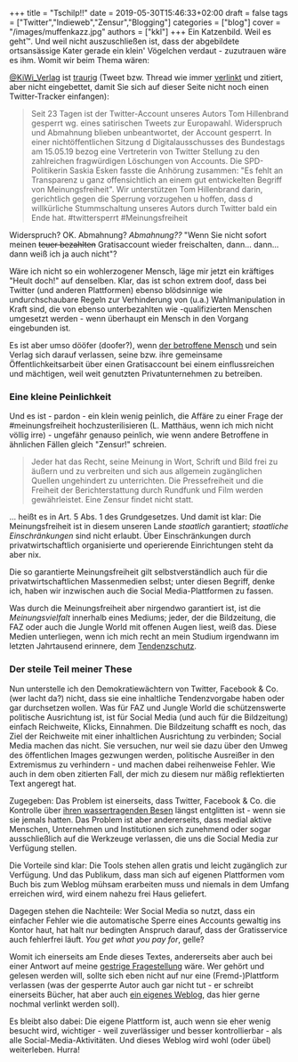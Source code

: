 +++
title = "Tschilp!!"
date = 2019-05-30T15:46:33+02:00
draft = false
tags = ["Twitter","Indieweb","Zensur","Blogging"]
categories = ["blog"]
cover = "/images/muffenkazz.jpg"
authors = ["kkl"]
+++
Ein Katzenbild. Weil es geht&trade;. Und weil nicht auszuschließen ist, dass der abgebildete ortsansässige Kater gerade ein klein' Vögelchen verdaut - zuzutrauen wäre es ihm. Womit wir beim Thema wären:

[@KiWi_Verlag](https://twitter.com/KiWi_Verlag) ist [traurig](https://twitter.com/KiWi_Verlag/status/1133613830158848000) (Tweet bzw. Thread wie immer [verlinkt](https://twitter.com/KiWi_Verlag/status/1133613830158848000) und zitiert, aber nicht eingebettet, damit Sie sich auf dieser Seite nicht noch einen Twitter-Tracker einfangen):

> Seit 23 Tagen ist der Twitter-Account unseres Autors Tom Hillenbrand gesperrt wg. eines satirischen Tweets zur Europawahl. Widerspruch und Abmahnung blieben unbeantwortet, der Account gesperrt. In einer nichtöffentlichen Sitzung d Digitalausschusses des Bundestags am 15.05.19 bezog eine Vertreterin von Twitter Stellung zu den zahlreichen fragwürdigen Löschungen von Accounts. Die SPD-Politikerin Saskia Esken fasste die Anhörung zusammen: "Es fehlt an Transparenz u ganz offensichtlich an einem gut entwickelten Begriff von Meinungsfreiheit". Wir unterstützen Tom Hillenbrand darin, gerichtlich gegen die Sperrung vorzugehen u hoffen, dass d willkürliche Stummschaltung unseres Autors durch Twitter bald ein Ende hat. #twittersperrt #Meinungsfreiheit

Widerspruch? OK. Abmahnung? *Abmahnung??* "Wenn Sie nicht sofort meinen ~~teuer bezahlten~~ Gratisaccount wieder freischalten, dann... dann... dann weiß ich ja auch nicht"?

Wäre ich nicht so ein wohlerzogener Mensch, läge mir jetzt ein kräftiges "Heult doch!" auf denselben. Klar, das ist schon extrem doof, dass bei Twitter (und anderen Plattformen) ebenso blödsinnige wie undurchschaubare Regeln zur Verhinderung von (u.a.) Wahlmanipulation in Kraft sind, die von ebenso unterbezahlten wie -qualifizierten Menschen umgesetzt werden - wenn überhaupt ein Mensch in den Vorgang eingebunden ist.

Es ist aber umso dööfer (doofer?), wenn [der betroffene Mensch](https://tomhillenbrand.de/blog.php) und sein Verlag sich darauf verlassen, seine bzw. ihre gemeinsame Öffentlichkeitsarbeit über einen Gratisaccount bei einem einflussreichen und mächtigen, weil weit genutzten Privatunternehmen zu betreiben.

### Eine kleine Peinlichkeit

Und es ist - pardon - ein klein wenig peinlich, die Affäre zu einer Frage der #meinungsfreiheit hochzusterilisieren (L. Matthäus, wenn ich mich nicht völlig irre) - ungefähr genauso peinlich, wie wenn andere Betroffene in ähnlichen Fällen gleich "Zensur!" schreien.

> Jeder hat das Recht, seine Meinung in Wort, Schrift und Bild frei zu äußern und zu verbreiten und sich aus allgemein zugänglichen Quellen ungehindert zu unterrichten. Die Pressefreiheit und die Freiheit der Berichterstattung durch Rundfunk und Film werden gewährleistet. Eine Zensur findet nicht statt.

... heißt es in Art. 5 Abs. 1 des Grundgesetzes. Und damit ist klar: Die Meinungsfreiheit ist in diesem unseren Lande *staatlich* garantiert; *staatliche Einschränkungen* sind nicht erlaubt. Über Einschränkungen durch privatwirtschaftlich organisierte und operierende Einrichtungen steht da aber nix.

Die so garantierte Meinungsfreiheit gilt selbstverständlich auch für die privatwirtschaftlichen Massenmedien selbst; unter diesen Begriff, denke ich, haben wir inzwischen auch die Social Media-Plattformen zu fassen.

Was durch die Meinungsfreiheit aber nirgendwo garantiert ist, ist die *Meinungsvielfalt* innerhalb eines Mediums; jeder, der die Bildzeitung, die FAZ oder auch die Jungle World mit offenen Augen liest, weiß das. Diese Medien unterliegen, wenn ich mich recht an mein Studium irgendwann im letzten Jahrtausend erinnere, dem [Tendenzschutz](https://de.wikipedia.org/wiki/Tendenzschutz).

### Der steile Teil meiner These

Nun unterstelle ich den Demokratiewächtern von Twitter, Facebook & Co. (wer lacht da?) nicht, dass sie eine inhaltliche Tendenzvorgabe haben oder gar durchsetzen wollen. Was für FAZ und Jungle World die schützenswerte politische Ausrichtung ist, ist für Social Media (und auch für die Bildzeitung) einfach Reichweite, Klicks, Einnahmen. Die Bildzeitung schafft es noch, das Ziel der Reichweite mit einer inhaltlichen Ausrichtung zu verbinden; Social Media machen das nicht. Sie versuchen, nur weil sie dazu über den Umweg des öffentlichen Images gezwungen werden, politische Ausreißer in den Extremismus zu verhindern - und machen dabei reihenweise Fehler. Wie auch in dem oben zitierten Fall, der mich zu diesem nur mäßig reflektierten Text angeregt hat.

Zugegeben: Das Problem ist einerseits, dass Twitter, Facebook & Co. die Kontrolle über [ihren wassertragenden Besen](https://de.wikipedia.org/wiki/Der_Zauberlehrling) längst entglitten ist - wenn sie sie jemals hatten. Das Problem ist aber andererseits, dass medial aktive Menschen, Unternehmen und Institutionen sich zunehmend oder sogar ausschließlich auf die Werkzeuge verlassen, die uns die Social Media zur Verfügung stellen.

Die Vorteile sind klar: Die Tools stehen allen gratis und leicht zugänglich zur Verfügung. Und das Publikum, dass man sich auf eigenen Plattformen vom Buch bis zum Weblog mühsam erarbeiten muss und niemals in dem Umfang erreichen wird, wird einem nahezu frei Haus geliefert.

Dagegen stehen die Nachteile: Wer Social Media so nutzt, dass ein einfacher Fehler wie die automatische Sperre eines Accounts gewaltig ins Kontor haut, hat halt nur bedingten Anspruch darauf, dass der Gratisservice auch fehlerfrei läuft. *You get what you pay for*, gelle?

Womit ich einerseits am Ende dieses Textes, andererseits aber auch bei einer Antwort auf meine [gestrige Fragestellung](../ganz-genau/) wäre. Wer gehört und gelesen werden will, sollte sich eben nicht auf nur eine (Fremd-)Plattform verlassen (was der gesperrte Autor auch gar nicht tut - er schreibt einerseits Bücher, hat aber auch [ein eigenes Weblog](https://tomhillenbrand.de/blog.php), das hier gerne nochmal verlinkt werden soll).

Es bleibt also dabei: Die eigene Plattform ist, auch wenn sie eher wenig besucht wird, wichtiger - weil zuverlässiger und besser kontrollierbar - als alle Social-Media-Aktivitäten. Und dieses Weblog wird wohl (oder übel) weiterleben. Hurra!
